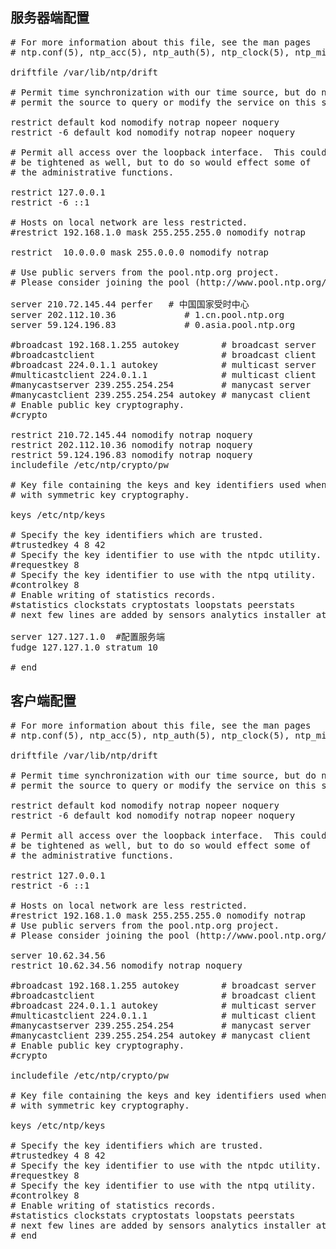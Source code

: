 ## 服务器端配置

<pre>
# For more information about this file, see the man pages
# ntp.conf(5), ntp_acc(5), ntp_auth(5), ntp_clock(5), ntp_misc(5), ntp_mon(5).

driftfile /var/lib/ntp/drift

# Permit time synchronization with our time source, but do not
# permit the source to query or modify the service on this system.

restrict default kod nomodify notrap nopeer noquery
restrict -6 default kod nomodify notrap nopeer noquery

# Permit all access over the loopback interface.  This could
# be tightened as well, but to do so would effect some of
# the administrative functions.

restrict 127.0.0.1
restrict -6 ::1

# Hosts on local network are less restricted.
#restrict 192.168.1.0 mask 255.255.255.0 nomodify notrap

restrict  10.0.0.0 mask 255.0.0.0 nomodify notrap

# Use public servers from the pool.ntp.org project.
# Please consider joining the pool (http://www.pool.ntp.org/join.html).

server 210.72.145.44 perfer   # 中国国家受时中心
server 202.112.10.36             # 1.cn.pool.ntp.org
server 59.124.196.83             # 0.asia.pool.ntp.org

#broadcast 192.168.1.255 autokey        # broadcast server
#broadcastclient                        # broadcast client
#broadcast 224.0.1.1 autokey            # multicast server
#multicastclient 224.0.1.1              # multicast client
#manycastserver 239.255.254.254         # manycast server
#manycastclient 239.255.254.254 autokey # manycast client
# Enable public key cryptography.
#crypto

restrict 210.72.145.44 nomodify notrap noquery
restrict 202.112.10.36 nomodify notrap noquery
restrict 59.124.196.83 nomodify notrap noquery
includefile /etc/ntp/crypto/pw

# Key file containing the keys and key identifiers used when operating
# with symmetric key cryptography.

keys /etc/ntp/keys

# Specify the key identifiers which are trusted.
#trustedkey 4 8 42
# Specify the key identifier to use with the ntpdc utility.
#requestkey 8
# Specify the key identifier to use with the ntpq utility.
#controlkey 8
# Enable writing of statistics records.
#statistics clockstats cryptostats loopstats peerstats
# next few lines are added by sensors analytics installer at 2017-06-08 10:18:35.237173

server 127.127.1.0  #配置服务端
fudge 127.127.1.0 stratum 10

# end
</pre>



## 客户端配置
<pre>
# For more information about this file, see the man pages
# ntp.conf(5), ntp_acc(5), ntp_auth(5), ntp_clock(5), ntp_misc(5), ntp_mon(5).

driftfile /var/lib/ntp/drift

# Permit time synchronization with our time source, but do not
# permit the source to query or modify the service on this system.

restrict default kod nomodify notrap nopeer noquery
restrict -6 default kod nomodify notrap nopeer noquery

# Permit all access over the loopback interface.  This could
# be tightened as well, but to do so would effect some of
# the administrative functions.

restrict 127.0.0.1
restrict -6 ::1

# Hosts on local network are less restricted.
#restrict 192.168.1.0 mask 255.255.255.0 nomodify notrap
# Use public servers from the pool.ntp.org project.
# Please consider joining the pool (http://www.pool.ntp.org/join.html).

server 10.62.34.56
restrict 10.62.34.56 nomodify notrap noquery

#broadcast 192.168.1.255 autokey        # broadcast server
#broadcastclient                        # broadcast client
#broadcast 224.0.1.1 autokey            # multicast server
#multicastclient 224.0.1.1              # multicast client
#manycastserver 239.255.254.254         # manycast server
#manycastclient 239.255.254.254 autokey # manycast client
# Enable public key cryptography.
#crypto

includefile /etc/ntp/crypto/pw

# Key file containing the keys and key identifiers used when operating
# with symmetric key cryptography.

keys /etc/ntp/keys

# Specify the key identifiers which are trusted.
#trustedkey 4 8 42
# Specify the key identifier to use with the ntpdc utility.
#requestkey 8
# Specify the key identifier to use with the ntpq utility.
#controlkey 8
# Enable writing of statistics records.
#statistics clockstats cryptostats loopstats peerstats
# next few lines are added by sensors analytics installer at 2017-06-08 10:18:34.680091
# end
</pre>
